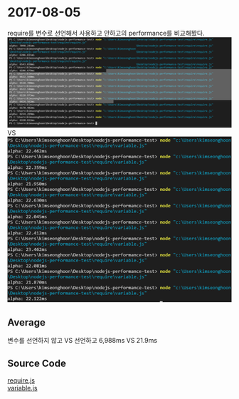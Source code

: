 # 2017-08-05
require를 변수로 선언해서 사용하고 안하고의 performance를 비교해봤다.<br>
![nodeclare.png](./nodeclare.png) VS ![variable](./variable.png)

## Average
변수를 선언하지 않고 VS 선언하고
6,988ms VS 21.9ms

## Source Code
[require.js](require.js)<br>
[variable.js](variable.js)